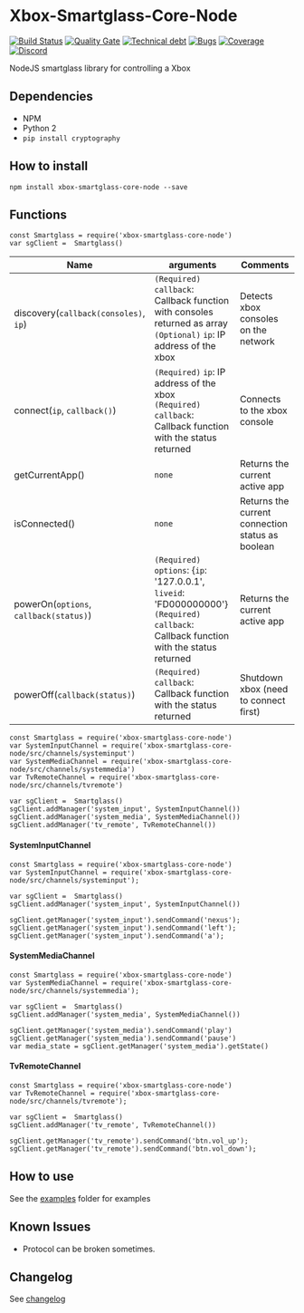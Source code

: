 # Xbox-Smartglass-Core-Node
[![Build Status](https://travis-ci.org/OpenXbox/xbox-smartglass-core-node.svg?branch=release/0.5.0)](https://travis-ci.org/OpenXbox/xbox-smartglass-core-node)
[![Quality Gate](https://sonarcloud.io/api/project_badges/measure?project=xbox-smartglass-core-node&metric=alert_status&branch=release/0.5.0)](https://sonarcloud.io/component_measures?id=xbox-smartglass-core-node&metric=alert_status)
[![Technical debt](https://sonarcloud.io/api/project_badges/measure?project=xbox-smartglass-core-node&metric=sqale_index&branch=release/0.5.0)](https://sonarcloud.io/component_measures?id=xbox-smartglass-core-node&metric=sqale_index)
[![Bugs](https://sonarcloud.io/api/project_badges/measure?project=xbox-smartglass-core-node&metric=bugs&branch=release/0.5.0)](https://sonarcloud.io/component_measures?id=xbox-smartglass-core-node&metric=bugs)
[![Coverage](https://sonarcloud.io/api/project_badges/measure?project=xbox-smartglass-core-node&metric=coverage&branch=release/0.5.0)](https://sonarcloud.io/component_measures?id=xbox-smartglass-core-node&metric=coverage)
[![Discord](https://img.shields.io/badge/discord-OpenXbox-blue.svg)](https://openxbox.org/discord)


NodeJS smartglass library for controlling a Xbox

## Dependencies

- NPM
- Python 2
- `pip install cryptography`

## How to install

`npm install xbox-smartglass-core-node --save`

## Functions

    const Smartglass = require('xbox-smartglass-core-node')
    var sgClient =  Smartglass()

| Name | arguments | Comments |
|------|-----------|----------|
| discovery(`callback(consoles)`, `ip`) | `(Required)` `callback`: Callback function with consoles returned as array <br>`(Optional)` `ip`: IP address of the xbox | Detects xbox consoles  on the network |
| connect(`ip`, `callback()`) | `(Required)` `ip`: IP address of the xbox <br> `(Required)` `callback`: Callback function with the status returned | Connects to the xbox console |
| getCurrentApp() | `none` | Returns the current active app |
| isConnected() | `none` | Returns the current connection status as boolean |
| powerOn(`options`, `callback(status)`) | `(Required)` `options`: {`ip`: '127.0.0.1', `liveid`: 'FD000000000'} <br> `(Required)` `callback`: Callback function with the status returned | Returns the current active app |
| powerOff(`callback(status)`) | `(Required)` `callback`: Callback function with the status returned | Shutdown xbox (need to connect first) |


    const Smartglass = require('xbox-smartglass-core-node')
    var SystemInputChannel = require('xbox-smartglass-core-node/src/channels/systeminput')
    var SystemMediaChannel = require('xbox-smartglass-core-node/src/channels/systemmedia')
    var TvRemoteChannel = require('xbox-smartglass-core-node/src/channels/tvremote')

    var sgClient =  Smartglass()
    sgClient.addManager('system_input', SystemInputChannel())
    sgClient.addManager('system_media', SystemMediaChannel())
    sgClient.addManager('tv_remote', TvRemoteChannel())

####  SystemInputChannel

    const Smartglass = require('xbox-smartglass-core-node')
    var SystemInputChannel = require('xbox-smartglass-core-node/src/channels/systeminput');

    var sgClient =  Smartglass()
    sgClient.addManager('system_input', SystemInputChannel())

    sgClient.getManager('system_input').sendCommand('nexus');
    sgClient.getManager('system_input').sendCommand('left');
    sgClient.getManager('system_input').sendCommand('a');

####  SystemMediaChannel

    const Smartglass = require('xbox-smartglass-core-node')
    var SystemMediaChannel = require('xbox-smartglass-core-node/src/channels/systemmedia');

    var sgClient =  Smartglass()
    sgClient.addManager('system_media', SystemMediaChannel())

    sgClient.getManager('system_media').sendCommand('play')
    sgClient.getManager('system_media').sendCommand('pause')
    var media_state = sgClient.getManager('system_media').getState()


####  TvRemoteChannel

    const Smartglass = require('xbox-smartglass-core-node')
    var TvRemoteChannel = require('xbox-smartglass-core-node/src/channels/tvremote');

    var sgClient =  Smartglass()
    sgClient.addManager('tv_remote', TvRemoteChannel())

    sgClient.getManager('tv_remote').sendCommand('btn.vol_up');
    sgClient.getManager('tv_remote').sendCommand('btn.vol_down');

## How to use

See the [examples](examples) folder for examples

## Known Issues

- Protocol can be broken sometimes.

## Changelog

See [changelog](CHANGELOG.md)
